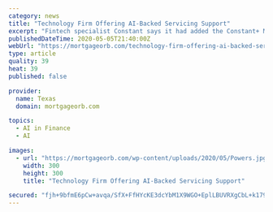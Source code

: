 ```yaml
---
category: news
title: "Technology Firm Offering AI-Backed Servicing Support"
excerpt: "Fintech specialist Constant says it had added the Constant+ Mortgage module and loan workout add-ons for short sales and deeds-in-lieu of foreclosure to its AI-powered software platform. Constant+ Mortgage provides lenders and borrowers with a self-service platform to process payment relief requests quickly,"
publishedDateTime: 2020-05-05T21:40:00Z
webUrl: "https://mortgageorb.com/technology-firm-offering-ai-backed-servicing-support"
type: article
quality: 39
heat: 39
published: false

provider:
  name: Texas
  domain: mortgageorb.com

topics:
  - AI in Finance
  - AI

images:
  - url: "https://mortgageorb.com/wp-content/uploads/2020/05/Powers.jpg"
    width: 300
    height: 300
    title: "Technology Firm Offering AI-Backed Servicing Support"

secured: "fjh+9bfmE6pCw+avqa/SfX+FfHYcKE3dcYbM1X9WGO+EplLBUVRXgCbL+k179a6vG8m/9iktT4qaZJZlCA2aqSZOPedEgxB9tCXZMLilMkbiwnkmwAP5mTAFxl7CfRX/2KSRCK3udZRRaNQJ5Z4Gdsxmbj5zlF5A1y+c7GpuoL86akJRd3G+4BGowA01tzihDuTD3B1PKXFcpBw+TPFRH/bAQGXUy1rHsVEgHFz7vfqR7seD/3t3ra/VYT3gy95GNzTLMQFMQE495njlKzuLp7IlX56R7D2LHc0XYAK90k+apSTGAu9OvO/P3USwFJld;A0Wb2/itrgMpQlJkJMS4gA=="
---
```


